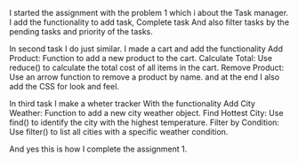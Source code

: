I started the assignment with the problem 1 which i about the Task manager.
I add the functionality to add task, Complete task
And also filter tasks by the pending tasks and priority of the tasks.

In second task I do just similar.
I made a cart and add the functionality 
Add Product: Function to add a new product to the cart.
Calculate Total: Use reduce() to calculate the total cost of all items in the cart.
Remove Product: Use an arrow function to remove a product by name.
and at the end I also add the CSS for look and feel.

In third task I make a wheter tracker
With the functionality
Add City Weather: Function to add a new city weather object.
Find Hottest City: Use find() to identify the city with the highest temperature.
Filter by Condition: Use filter() to list all cities with a specific weather condition.

And yes this is how I complete the assignment 1.
